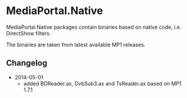 MediaPortal.Native
===

MediaPortal.Native packages contain binaries based on native code, i.e. DirectShow filters.

The binaries are taken from latest available MP1 releases.


Changelog
---
  - 2014-05-01
      - added BDReader.ax, DvbSub3.ax and TsReader.ax based on MP1 1.7.1

